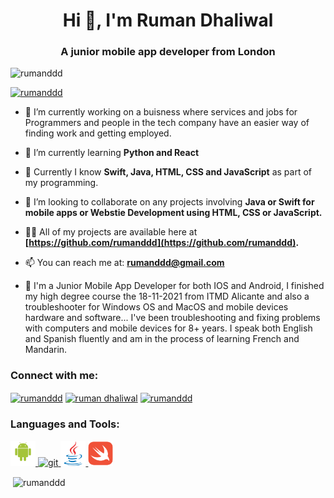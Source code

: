 <h1 align="center">Hi 👋, I'm Ruman Dhaliwal</h1>
<h3 align="center">A junior mobile app developer from London</h3>

<p align="left"> <img src="https://komarev.com/ghpvc/?username=rumanddd&label=Profile%20views&color=0e75b6&style=flat" alt="rumanddd" /> </p>

<p align="left"> <a href="https://twitter.com/rumanddd" target="blank"><img src="https://img.shields.io/twitter/follow/rumanddd?logo=twitter&style=for-the-badge" alt="rumanddd" /></a> </p>

- 🔭 I’m currently working on a buisness where services and jobs for Programmers and people in the tech company have an easier way of finding work and getting employed.

- 🌱 I’m currently learning **Python and React**

- 📖 Currently I know **Swift, Java, HTML, CSS and JavaScript** as part of my programming.

- 👯 I’m looking to collaborate on any projects involving **Java or Swift for mobile apps or Webstie Development using HTML, CSS or JavaScript.**

- 👨‍💻 All of my projects are available here at **[https://github.com/rumanddd](https://github.com/rumanddd).**

- 📫 You can reach me at: **rumanddd@gmail.com**

- 📄 I'm a Junior Mobile App Developer for both IOS and Android, I finished my high degree course the 18-11-2021 from ITMD Alicante and also a troubleshooter for Windows OS and MacOS and mobile devices hardware and software... I've been troubleshooting and fixing problems with computers and mobile devices for 8+ years. I speak both English and Spanish fluently and am in the process of learning French and Mandarin.

<h3 align="left">Connect with me:</h3>
<p align="left">
<a href="https://twitter.com/rumanddd" target="blank"><img align="center" src="https://raw.githubusercontent.com/rahuldkjain/github-profile-readme-generator/master/src/images/icons/Social/twitter.svg" alt="rumanddd" height="30" width="40" /></a>
<a href="https://www.linkedin.com/in/rumanddd/" target="blank"><img align="center" src="https://raw.githubusercontent.com/rahuldkjain/github-profile-readme-generator/master/src/images/icons/Social/linked-in-alt.svg" alt="ruman dhaliwal" height="30" width="40" /></a>
<a href="https://stackoverflow.com/users/12554999/rumanddd" target="blank"><img align="center" src="https://raw.githubusercontent.com/rahuldkjain/github-profile-readme-generator/master/src/images/icons/Social/stack-overflow.svg" alt="rumanddd" height="30" width="40" /></a>
</p>

<h3 align="left">Languages and Tools:</h3>
<p align="left"> <a href="https://developer.android.com" target="_blank" rel="noreferrer"> <img src="https://raw.githubusercontent.com/devicons/devicon/master/icons/android/android-original-wordmark.svg" alt="android" width="40" height="40"/> </a> <a href="https://git-scm.com/" target="_blank" rel="noreferrer"> <img src="https://www.vectorlogo.zone/logos/git-scm/git-scm-icon.svg" alt="git" width="40" height="40"/> </a> <a href="https://www.java.com" target="_blank" rel="noreferrer"> <img src="https://raw.githubusercontent.com/devicons/devicon/master/icons/java/java-original.svg" alt="java" width="40" height="40"/> </a> <a href="https://developer.apple.com/swift/" target="_blank" rel="noreferrer"> <img src="https://raw.githubusercontent.com/devicons/devicon/master/icons/swift/swift-original.svg" alt="swift" width="40" height="40"/> </a> </p>

<p>&nbsp;<img align="center" src="https://github-readme-stats.vercel.app/api?username=rumanddd&show_icons=true&locale=en" alt="rumanddd" /></p>
